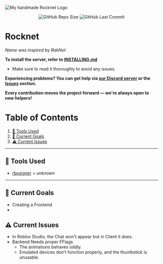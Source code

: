 ![My *handmade* Rocknet Logo](https://github.com/user-attachments/assets/23507564-cbfe-4c5c-8360-fefa9a780fe5)

<p align="center">
<img alt="GitHub Repo Size" src="https://img.shields.io/github/repo-size/P0L3NARUBA/Rocknet">
<img alt="GitHub Last Commit" src="https://img.shields.io/github/last-commit/P0L3NARUBA/roblox-2016-source-code/master">
</p>

# Rocknet
*Name was inspired by RakNet*

**To install the server, refer to [INSTALLING.md](/INSTALLING.md)**<br>
   - Make sure to read it thoroughly to avoid any issues.

**Experiencing problems? You can get help via [our Discord server](https://www.discord.gg/rVrYHdrbsp) or the [Issues](https://github.com/P0L3NARUBA/Rocknet/issues) section.**

**Every contribution moves the project forward — we're always open to new helpers!**

# Table of Contents
1. [🔨 Tools Used](#-tools-used)
2. [🎯 Current Goals](#-current-goals)
3. [⚠️ Current Issues](#%EF%B8%8F-current-issues)

---

## 🔨 Tools Used
- [rbxsigner](/Tools/rbxsigner) = *unknown*

---

## 🎯 Current Goals
- Creating a Frontend
- 


## ⚠️ Current Issues
- In Roblox Studio, the Chat won't appear but in Client it does.
- Backend Needs proper FFlags
  - The animations behaves oddly.  
  - Emulated devices don’t function properly, and the thumbstick is unusable.

